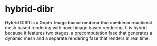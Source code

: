 # hybrid-dibr
Hybrid DIBR is a Depth-Image based renderer that combines traditional mesh based rendering with novel image based rendering. It is hybrid because it features two stages: a precomputation fase that generates a dynamic mesh and a separate rendering fase that renders in real time.

